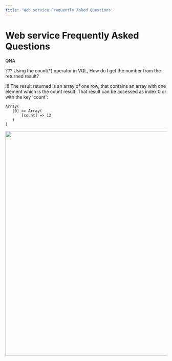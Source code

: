 ```yaml
---
title: 'Web service Frequently Asked Questions'
---
```


Web service Frequently Asked Questions
======================================

~~QNA~~

??? Using the count(\*) operator in VQL, How do I get the number from
the returned result?

!!! The result returned is an array of one row, that contains an array
with one element which is the count result. That result can be accessed
as index 0 or with the key 'count':

    Array(
       [0] => Array(
           [count] => 12
       )
    )

<img src="/en/devel/corebosws/webservicecount.png" class="align-center" width="700" />
